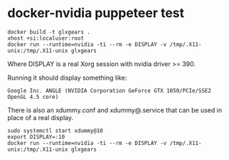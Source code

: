 # docker-nvidia puppeteer test


    docker build -t glxgears .
    xhost +si:localuser:root
    docker run --runtime=nvidia -ti --rm -e DISPLAY -v /tmp/.X11-unix:/tmp/.X11-unix glxgears
    
Where DISPLAY is a real Xorg session with nvidia driver >= 390.

Running it should display something like:

    Google Inc. ANGLE (NVIDIA Corporation GeForce GTX 1050/PCIe/SSE2 OpenGL 4.5 core)

There is also an xdummy.conf and xdummy@.service that can be used in place of a real display.

    sudo systemctl start xdummy@10
    export DISPLAY=:10
    docker run --runtime=nvidia -ti --rm -e DISPLAY -v /tmp/.X11-unix:/tmp/.X11-unix glxgears
